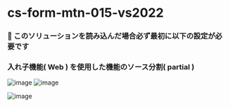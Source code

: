 # cs-form-mtn-015-vs2022

### 🔴 このソリューションを読み込んだ場合必ず最初に以下の設定が必要です

### 入れ子機能( Web ) を使用した機能のソース分割( partial )

![image](https://github.com/winofsql/cs-form-mtn-013-vs2022/assets/1501327/35c1436b-e278-4930-bef2-d473b02af62b)
![image](https://github.com/winofsql/cs-form-mtn-013-vs2022/assets/1501327/33dddcd2-a592-42b2-aacb-500caded1089)

![image](https://github.com/winofsql/cs-form-mtn-015-vs2022/assets/1501327/1f6d0a0b-8a99-4b10-85c2-fbb52a93bd7a)
